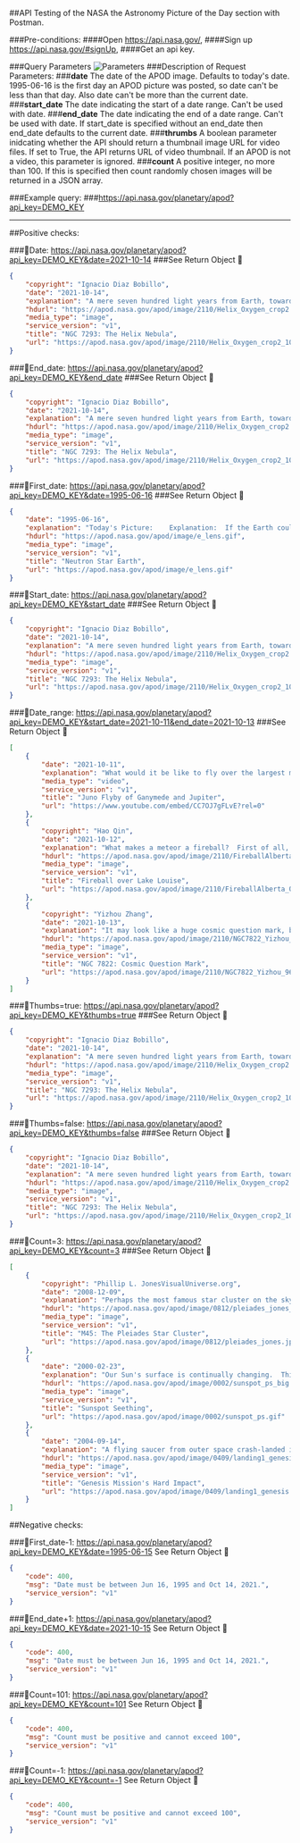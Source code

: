 ##API Testing of the NASA the Astronomy Picture of the Day section with Postman.

###Pre-conditions:
####Open https://api.nasa.gov/, 
####Sign up https://api.nasa.gov/#signUp,
####Get an api key.

###Query Parameters
![Parameters](https://drive.google.com/drive/folders/1sWB-bOjcuz_xS2CdF-kb7y0oD0SLG9k8)
###Description of Request Parameters:
###**date** The date of the APOD image. Defaults to today's date. 1995-06-16 is the first day an APOD picture was posted, so date can't be less than that day. Also date can't be more than the current date. 
###**start_date** The date indicating the start of a date range. Can't be used with date.
###**end_date** The date indicating the end of a date range. Can't be used with date.  If start_date is specified without an end_date then end_date defaults to the current date.
###**thrumbs** A boolean parameter inidcating whether the API should return a thumbnail image URL for video files. If set to True, the API returns URL of video thumbnail. If an APOD is not a video, this parameter is ignored.
###**count** A positive integer, no more than 100. If this is specified then count randomly chosen images will be returned in a JSON array.

###Example query:
###https://api.nasa.gov/planetary/apod?api_key=DEMO_KEY
________

##Positive checks:

###:small_blue_diamond:Date: 
https://api.nasa.gov/planetary/apod?api_key=DEMO_KEY&date=2021-10-14
###See Return Object :arrow_down_small:
```JSON
{
    "copyright": "Ignacio Diaz Bobillo",
    "date": "2021-10-14",
    "explanation": "A mere seven hundred light years from Earth, toward the constellation Aquarius, a sun-like star is dying. Its last few thousand years have produced the Helix Nebula (NGC 7293), a well studied and nearby example of a Planetary Nebula, typical of this final phase of stellar evolution.  A total of 90 hours of exposure time have gone in to creating this expansive view of the nebula. Combining narrow band image data from emission lines of hydrogen atoms in red and oxygen atoms in blue-green hues, it shows remarkable details of the Helix's brighter inner region about 3 light-years across. The white dot at the Helix's center is this Planetary Nebula's hot, central star. A simple looking nebula at first glance, the Helix is now understood to have a surprisingly complex geometry.",
    "hdurl": "https://apod.nasa.gov/apod/image/2110/Helix_Oxygen_crop2.jpg",
    "media_type": "image",
    "service_version": "v1",
    "title": "NGC 7293: The Helix Nebula",
    "url": "https://apod.nasa.gov/apod/image/2110/Helix_Oxygen_crop2_1024.jpg"
}
```
###:small_blue_diamond:End_date:
https://api.nasa.gov/planetary/apod?api_key=DEMO_KEY&end_date
###See Return Object :arrow_down_small:
```JSON
{
    "copyright": "Ignacio Diaz Bobillo",
    "date": "2021-10-14",
    "explanation": "A mere seven hundred light years from Earth, toward the constellation Aquarius, a sun-like star is dying. Its last few thousand years have produced the Helix Nebula (NGC 7293), a well studied and nearby example of a Planetary Nebula, typical of this final phase of stellar evolution.  A total of 90 hours of exposure time have gone in to creating this expansive view of the nebula. Combining narrow band image data from emission lines of hydrogen atoms in red and oxygen atoms in blue-green hues, it shows remarkable details of the Helix's brighter inner region about 3 light-years across. The white dot at the Helix's center is this Planetary Nebula's hot, central star. A simple looking nebula at first glance, the Helix is now understood to have a surprisingly complex geometry.",
    "hdurl": "https://apod.nasa.gov/apod/image/2110/Helix_Oxygen_crop2.jpg",
    "media_type": "image",
    "service_version": "v1",
    "title": "NGC 7293: The Helix Nebula",
    "url": "https://apod.nasa.gov/apod/image/2110/Helix_Oxygen_crop2_1024.jpg"
}
```
###:small_blue_diamond:First_date:
https://api.nasa.gov/planetary/apod?api_key=DEMO_KEY&date=1995-06-16
###See Return Object :arrow_down_small:
```JSON
{
    "date": "1995-06-16",
    "explanation": "Today's Picture:    Explanation:  If the Earth could somehow be transformed to the ultra-high density of a neutron star , it might appear as it does in the above computer generated figure. Due to the very strong gravitational field, the neutron star distorts light from the background sky greatly. If you look closely, two images of the constellation Orion are visible. The gravity of this particular neutron star is so great that no part of the neutron star is blocked from view - light is pulled around by gravity even from the back of the neutron star.   We keep an  archive file.  Astronomy Picture of the Day is brought to you by  Robert Nemiroff and  Jerry Bonnell . Original material on this page is copyrighted to Robert Nemiroff and Jerry Bonnell.",
    "hdurl": "https://apod.nasa.gov/apod/image/e_lens.gif",
    "media_type": "image",
    "service_version": "v1",
    "title": "Neutron Star Earth",
    "url": "https://apod.nasa.gov/apod/image/e_lens.gif"
}
```
###:small_blue_diamond:Start_date:
https://api.nasa.gov/planetary/apod?api_key=DEMO_KEY&start_date
###See Return Object :arrow_down_small:
```JSON
{
    "copyright": "Ignacio Diaz Bobillo",
    "date": "2021-10-14",
    "explanation": "A mere seven hundred light years from Earth, toward the constellation Aquarius, a sun-like star is dying. Its last few thousand years have produced the Helix Nebula (NGC 7293), a well studied and nearby example of a Planetary Nebula, typical of this final phase of stellar evolution.  A total of 90 hours of exposure time have gone in to creating this expansive view of the nebula. Combining narrow band image data from emission lines of hydrogen atoms in red and oxygen atoms in blue-green hues, it shows remarkable details of the Helix's brighter inner region about 3 light-years across. The white dot at the Helix's center is this Planetary Nebula's hot, central star. A simple looking nebula at first glance, the Helix is now understood to have a surprisingly complex geometry.",
    "hdurl": "https://apod.nasa.gov/apod/image/2110/Helix_Oxygen_crop2.jpg",
    "media_type": "image",
    "service_version": "v1",
    "title": "NGC 7293: The Helix Nebula",
    "url": "https://apod.nasa.gov/apod/image/2110/Helix_Oxygen_crop2_1024.jpg"
}
```
###:small_blue_diamond:Date_range:
https://api.nasa.gov/planetary/apod?api_key=DEMO_KEY&start_date=2021-10-11&end_date=2021-10-13
###See Return Object :arrow_down_small:
```JSON
[
    {
        "date": "2021-10-11",
        "explanation": "What would it be like to fly over the largest moon in the Solar System? In June, the robotic Juno spacecraft flew past Jupiter's huge moon Ganymede and took images that have been digitally constructed into a detailed flyby. As the featured video begins, Juno swoops over the two-toned surface of the 2,000-km wide moon, revealing an icy alien landscape filled with grooves and craters. The grooves are likely caused by shifting surface plates, while the craters are caused by violent impacts. Continuing on in its orbit, Juno then performed its 34th close pass over Jupiter's clouds. The digitally-constructed video shows numerous swirling clouds in the north, colorful planet-circling zones and bands across the middle -- featuring several white-oval clouds from the String of Pearls, and finally more swirling clouds in the south.  Next September, Juno is scheduled to make a close pass over another of Jupiter's large moons: Europa.",
        "media_type": "video",
        "service_version": "v1",
        "title": "Juno Flyby of Ganymede and Jupiter",
        "url": "https://www.youtube.com/embed/CC7OJ7gFLvE?rel=0"
    },
    {
        "copyright": "Hao Qin",
        "date": "2021-10-12",
        "explanation": "What makes a meteor a fireball?  First of all, everyone agrees that a fireball is an exceptionally bright meteor. Past that, the International Astronomical Union defines a fireball as a meteor brighter than apparent magnitude -4, which corresponds (roughly) to being brighter than any planet -- as well as bright enough to cast a human-noticeable shadow.  Pictured, an astrophotographer taking a long-duration sky image captured by accident the brightest meteor he had ever seen.  Clearly a fireball, the disintegrating space-rock created a trail so bright it turned night into day for about two seconds earlier this month.  The fireball has been artificially dimmed in the featured image to bring up foreground Lake Louise in Alberta, Canada.  Although fireballs are rare, many people have been lucky enough to see them.  If you see a fireball, you can report it.  If more than one person recorded an image, the fireball might be traceable back to the Solar System body from which it was ejected.",
        "hdurl": "https://apod.nasa.gov/apod/image/2110/FireballAlberta_Qin_5568.jpg",
        "media_type": "image",
        "service_version": "v1",
        "title": "Fireball over Lake Louise",
        "url": "https://apod.nasa.gov/apod/image/2110/FireballAlberta_Qin_1080.jpg"
    },
    {
        "copyright": "Yizhou Zhang",
        "date": "2021-10-13",
        "explanation": "It may look like a huge cosmic question mark, but the big question really is  how does the bright gas and dark dust tell this nebula's history of star formation.  At the edge of a giant molecular cloud toward the northern constellation Cepheus, the glowing star forming region NGC 7822 lies about 3,000 light-years away. Within the nebula, bright edges and dark shapes stand out in this colorful and detailed skyscape. The 9-panel mosaic, taken over 28 nights with a small telescope in Texas, includes data from narrowband filters, mapping emission from atomic oxygen, hydrogen, and sulfur into blue, green, and red hues. The emission line and color combination has become well-known as the Hubble palette. The atomic emission is powered by energetic radiation from the central hot stars. Their powerful winds and radiation sculpt and erode the denser pillar shapes and clear out a characteristic cavity light-years across the center of the natal cloud. Stars could still be forming inside the pillars by gravitational collapse but as the pillars are eroded away, any forming stars will ultimately be cut off from their reservoir of star stuff. This field of view spans over 40 light-years across at the estimated distance of NGC 7822.",
        "hdurl": "https://apod.nasa.gov/apod/image/2110/NGC7822_Yizhou_4044.jpg",
        "media_type": "image",
        "service_version": "v1",
        "title": "NGC 7822: Cosmic Question Mark",
        "url": "https://apod.nasa.gov/apod/image/2110/NGC7822_Yizhou_960.jpg"
    }
]
```
###:small_blue_diamond:Thumbs=true:
https://api.nasa.gov/planetary/apod?api_key=DEMO_KEY&thumbs=true
###See Return Object :arrow_down_small:
```JSON
{
    "copyright": "Ignacio Diaz Bobillo",
    "date": "2021-10-14",
    "explanation": "A mere seven hundred light years from Earth, toward the constellation Aquarius, a sun-like star is dying. Its last few thousand years have produced the Helix Nebula (NGC 7293), a well studied and nearby example of a Planetary Nebula, typical of this final phase of stellar evolution.  A total of 90 hours of exposure time have gone in to creating this expansive view of the nebula. Combining narrow band image data from emission lines of hydrogen atoms in red and oxygen atoms in blue-green hues, it shows remarkable details of the Helix's brighter inner region about 3 light-years across. The white dot at the Helix's center is this Planetary Nebula's hot, central star. A simple looking nebula at first glance, the Helix is now understood to have a surprisingly complex geometry.",
    "hdurl": "https://apod.nasa.gov/apod/image/2110/Helix_Oxygen_crop2.jpg",
    "media_type": "image",
    "service_version": "v1",
    "title": "NGC 7293: The Helix Nebula",
    "url": "https://apod.nasa.gov/apod/image/2110/Helix_Oxygen_crop2_1024.jpg"
}
```
###:small_blue_diamond:Thumbs=false:
https://api.nasa.gov/planetary/apod?api_key=DEMO_KEY&thumbs=false
###See Return Object :arrow_down_small:
```JSON
{
    "copyright": "Ignacio Diaz Bobillo",
    "date": "2021-10-14",
    "explanation": "A mere seven hundred light years from Earth, toward the constellation Aquarius, a sun-like star is dying. Its last few thousand years have produced the Helix Nebula (NGC 7293), a well studied and nearby example of a Planetary Nebula, typical of this final phase of stellar evolution.  A total of 90 hours of exposure time have gone in to creating this expansive view of the nebula. Combining narrow band image data from emission lines of hydrogen atoms in red and oxygen atoms in blue-green hues, it shows remarkable details of the Helix's brighter inner region about 3 light-years across. The white dot at the Helix's center is this Planetary Nebula's hot, central star. A simple looking nebula at first glance, the Helix is now understood to have a surprisingly complex geometry.",
    "hdurl": "https://apod.nasa.gov/apod/image/2110/Helix_Oxygen_crop2.jpg",
    "media_type": "image",
    "service_version": "v1",
    "title": "NGC 7293: The Helix Nebula",
    "url": "https://apod.nasa.gov/apod/image/2110/Helix_Oxygen_crop2_1024.jpg"
}
```
###:small_blue_diamond:Count=3:
https://api.nasa.gov/planetary/apod?api_key=DEMO_KEY&count=3
###See Return Object :arrow_down_small:
```JSON
[
    {
        "copyright": "Phillip L. JonesVisualUniverse.org",
        "date": "2008-12-09",
        "explanation": "Perhaps the most famous star cluster on the sky, the Pleiades can be seen without binoculars from even the depths of a light-polluted city.  Also known as the Seven Sisters and M45, the Pleiades is one of the brightest and closest open clusters.   The Pleiades contains over 3,000 stars, is about 400 light years away, and only 13 light years across.  A prominent telescope and car company has borrowed the star cluster's name. Quite evident in the above photograph are the blue reflection nebulae that surround the brighter cluster stars.  Low mass, faint, brown dwarfs have also been found in the Pleiades.   digg_url = 'http://apod.nasa.gov/apod/ap081209.html'; digg_skin = 'compact';",
        "hdurl": "https://apod.nasa.gov/apod/image/0812/pleiades_jones_big.jpg",
        "media_type": "image",
        "service_version": "v1",
        "title": "M45: The Pleiades Star Cluster",
        "url": "https://apod.nasa.gov/apod/image/0812/pleiades_jones.jpg"
    },
    {
        "date": "2000-02-23",
        "explanation": "Our Sun's surface is continually changing.  This time-lapse movie shows in five seconds what happens in 20 minutes on the Sun's surface near a sunspot.  Visible is boiling granulation outside the sunspot, inward motion of bright grains in the outer penumbral region toward the sunspot, and the churning of small magnetic elements between  solar granules.  Sunspots themselves are relatively cool regions of the solar surface depressed by magnetic fields. The dark lanes surrounding the sunspot are called penumbral filaments, and recent computer simulations have shown that their behavior is also dominated by magnetic fields.  The above sequence was taken with the new Dutch Open Telescope last September and focused on a sunspot that measured about 25,000 kilometers across.",
        "hdurl": "https://apod.nasa.gov/apod/image/0002/sunspot_ps_big.gif",
        "media_type": "image",
        "service_version": "v1",
        "title": "Sunspot Seething",
        "url": "https://apod.nasa.gov/apod/image/0002/sunspot_ps.gif"
    },
    {
        "date": "2004-09-14",
        "explanation": "A flying saucer from outer space crash-landed in the Utah desert last week after being tracked by radar and chased by helicopters.  No space aliens were involved, however.  The saucer, pictured above, was the Genesis sample return capsule, part of a human-made robot Genesis spaceship launched three years ago by NASA itself to study the Sun.  The unexpectedly hard landing at over 300 kilometers per hour occurred because the parachutes did not open as planned.  The Genesis mission had been orbiting the Sun collecting solar wind particles that are usually deflected away by Earth's magnetic field.  A big question remains -- are the returned samples in good enough condition to recover information about the real composition of the Sun?  Genesis team scientists and engineers are working hard to find out.",
        "hdurl": "https://apod.nasa.gov/apod/image/0409/landing1_genesis_big.jpg",
        "media_type": "image",
        "service_version": "v1",
        "title": "Genesis Mission's Hard Impact",
        "url": "https://apod.nasa.gov/apod/image/0409/landing1_genesis.jpg"
    }
]
```

##Negative checks:

###:small_blue_diamond:First_date-1:
https://api.nasa.gov/planetary/apod?api_key=DEMO_KEY&date=1995-06-15
See Return Object :arrow_down_small:
```JSON
{
    "code": 400,
    "msg": "Date must be between Jun 16, 1995 and Oct 14, 2021.",
    "service_version": "v1"
}
```
###:small_blue_diamond:End_date+1:
https://api.nasa.gov/planetary/apod?api_key=DEMO_KEY&date=2021-10-15
See Return Object :arrow_down_small:
```JSON
{
    "code": 400,
    "msg": "Date must be between Jun 16, 1995 and Oct 14, 2021.",
    "service_version": "v1"
}
```
###:small_blue_diamond:Count=101:
https://api.nasa.gov/planetary/apod?api_key=DEMO_KEY&count=101
See Return Object :arrow_down_small:
```JSON
{
    "code": 400,
    "msg": "Count must be positive and cannot exceed 100",
    "service_version": "v1"
}
```
###:small_blue_diamond:Count=-1:
https://api.nasa.gov/planetary/apod?api_key=DEMO_KEY&count=-1
See Return Object :arrow_down_small:
```JSON
{
    "code": 400,
    "msg": "Count must be positive and cannot exceed 100",
    "service_version": "v1"
}
```





